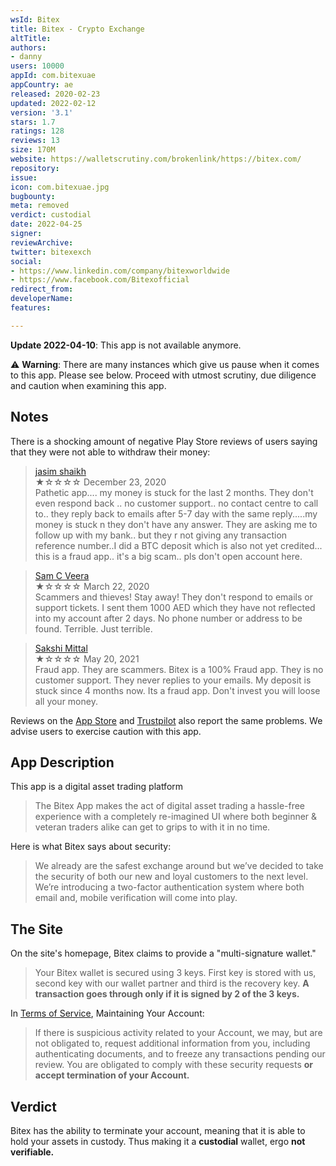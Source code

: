 ```yaml
---
wsId: Bitex
title: Bitex - Crypto Exchange
altTitle: 
authors:
- danny
users: 10000
appId: com.bitexuae
appCountry: ae
released: 2020-02-23
updated: 2022-02-12
version: '3.1'
stars: 1.7
ratings: 128
reviews: 13
size: 170M
website: https://walletscrutiny.com/brokenlink/https://bitex.com/
repository: 
issue: 
icon: com.bitexuae.jpg
bugbounty: 
meta: removed
verdict: custodial
date: 2022-04-25
signer: 
reviewArchive: 
twitter: bitexexch
social:
- https://www.linkedin.com/company/bitexworldwide
- https://www.facebook.com/Bitexofficial
redirect_from: 
developerName: 
features: 

---
```


**Update 2022-04-10**: This app is not available anymore.

⚠️ **Warning**: There are many instances which give us pause when it comes to this app. Please see below. Proceed with utmost scrutiny, due diligence and caution when examining this app. 

## Notes

There is a shocking amount of negative Play Store reviews of users saying that they were not able to withdraw their money:

> [jasim shaikh](https://play.google.com/store/apps/details?id=com.bitexuae&reviewId=gp%3AAOqpTOFyFVGehE6LeWZ7Fn6grqLddMFlmDzRmpk24_Ow1tcE41Kih1Z9Q-JjUYnCP2VGNeYz1at95rUyhV9yKQ)<br>
  ★☆☆☆☆ December 23, 2020 <br>
       Pathetic app.... my money is stuck for the last 2 months. They don't even respond back .. no customer support.. no contact centre to call to.. they reply back to emails after 5-7 day with the same reply.....my money is stuck n they don't have any answer. They are asking me to follow up with my bank.. but they r not giving any transaction reference number..I did a BTC deposit which is also not yet credited... this is a fraud app.. it's a big scam.. pls don't open account here.


> [Sam C Veera](https://play.google.com/store/apps/details?id=com.bitexuae&reviewId=gp%3AAOqpTOFEYXhCYiklbT6sIS1AgbUL_aJS9pA_HvQt7ZEXxml9FvcTVsS3L-uY3p3TeIZzrtMujQdYQ-yc34kQ5g)<br>
  ★☆☆☆☆ March 22, 2020 <br>
       Scammers and thieves! Stay away! They don't respond to emails or support tickets. I sent them 1000 AED which they have not reflected into my account after 2 days. No phone number or address to be found. Terrible. Just terrible.


> [Sakshi Mittal](https://play.google.com/store/apps/details?id=com.bitexuae&reviewId=gp%3AAOqpTOF0iBw6yOIB9t5HI8UvY2UwKZi5fdiDGDxxuw2nMIte6XiR_ec0q5AkX8Bkds6M2AgMuLCw1NgRFHHs8A)<br>
  ★☆☆☆☆ May 20, 2021 <br>
       Fraud app. They are scammers. Bitex is a 100% Fraud app. They is no customer support. They never replies to your emails. My deposit is stuck since 4 months now. Its a fraud app. Don't invest you will loose all your money.
       

Reviews on the [App Store](https://apps.apple.com/ae/app/bitex-uae/id1492803003#see-all/reviews) and [Trustpilot](https://www.trustpilot.com/review/bitex.com) also report the same problems. We advise users to exercise caution with this app.

## App Description

This app is a digital asset trading platform

> The Bitex App makes the act of digital asset trading a hassle-free experience with a completely re-imagined UI where both beginner & veteran traders alike can get to grips to with it in no time.

Here is what Bitex says about security:

> We already are the safest exchange around but we’ve decided to take the security of both our new and loyal customers to the next level. We’re introducing a two-factor authentication system where both email and, mobile verification will come into play.

## The Site

On the site's homepage, Bitex claims to provide a "multi-signature wallet."

> Your Bitex wallet is secured using 3 keys. First key is stored with us, second key with our wallet partner and third is the recovery key. **A transaction goes through only if it is signed by 2 of the 3 keys.**

In [Terms of Service](https://bitex.com/terms-of-service), Maintaining Your Account:

>  If there is suspicious activity related to your Account, we may, but are not obligated to, request additional information from you, including authenticating documents, and to freeze any transactions pending our review. You are obligated to comply with these security requests **or accept termination of your Account.**

## Verdict

Bitex has the ability to terminate your account, meaning that it is able to hold your assets in custody. Thus making it a **custodial** wallet, ergo **not verifiable.**
